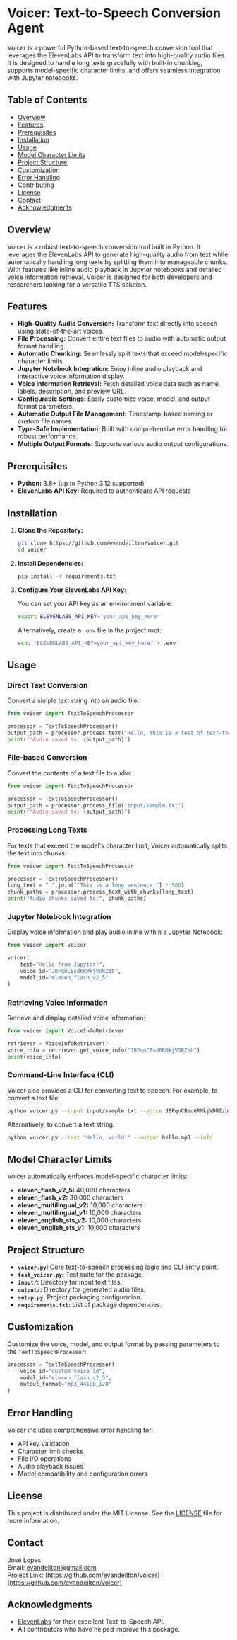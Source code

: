 # Voicer: Text-to-Speech Conversion Agent

Voicer is a powerful Python-based text-to-speech conversion tool that leverages the ElevenLabs API to transform text into high-quality audio files. It is designed to handle long texts gracefully with built-in chunking, supports model-specific character limits, and offers seamless integration with Jupyter notebooks.

## Table of Contents

- [Overview](#overview)
- [Features](#features)
- [Prerequisites](#prerequisites)
- [Installation](#installation)
- [Usage](#usage)
- [Model Character Limits](#model-character-limits)
- [Project Structure](#project-structure)
- [Customization](#customization)
- [Error Handling](#error-handling)
- [Contributing](#contributing)
- [License](#license)
- [Contact](#contact)
- [Acknowledgments](#acknowledgments)

## Overview

Voicer is a robust text-to-speech conversion tool built in Python. It leverages the ElevenLabs API to generate high-quality audio from text while automatically handling long texts by splitting them into manageable chunks. With features like inline audio playback in Jupyter notebooks and detailed voice information retrieval, Voicer is designed for both developers and researchers looking for a versatile TTS solution.

## Features

- **High-Quality Audio Conversion:** Transform text directly into speech using state-of-the-art voices.
- **File Processing:** Convert entire text files to audio with automatic output format handling.
- **Automatic Chunking:** Seamlessly split texts that exceed model-specific character limits.
- **Jupyter Notebook Integration:** Enjoy inline audio playback and interactive voice information display.
- **Voice Information Retrieval:** Fetch detailed voice data such as name, labels, description, and preview URL.
- **Configurable Settings:** Easily customize voice, model, and output format parameters.
- **Automatic Output File Management:** Timestamp-based naming or custom file names.
- **Type-Safe Implementation:** Built with comprehensive error handling for robust performance.
- **Multiple Output Formats:** Supports various audio output configurations.

## Prerequisites

- **Python:** 3.8+ (up to Python 3.12 supported)
- **ElevenLabs API Key:** Required to authenticate API requests

## Installation

1. **Clone the Repository:**

    ```bash
    git clone https://github.com/evandeilton/voicer.git
    cd voicer
    ```

2. **Install Dependencies:**

    ```bash
    pip install -r requirements.txt
    ```

3. **Configure Your ElevenLabs API Key:**

    You can set your API key as an environment variable:

    ```bash
    export ELEVENLABS_API_KEY='your_api_key_here'
    ```

    Alternatively, create a `.env` file in the project root:

    ```bash
    echo "ELEVENLABS_API_KEY=your_api_key_here" > .env
    ```

## Usage

### Direct Text Conversion

Convert a simple text string into an audio file:

```python
from voicer import TextToSpeechProcessor

processor = TextToSpeechProcessor()
output_path = processor.process_text("Hello, this is a test of text-to-speech conversion.")
print(f"Audio saved to: {output_path}")
```

### File-based Conversion

Convert the contents of a text file to audio:

```python
from voicer import TextToSpeechProcessor

processor = TextToSpeechProcessor()
output_path = processor.process_file("input/sample.txt")
print(f"Audio saved to: {output_path}")
```

### Processing Long Texts

For texts that exceed the model's character limit, Voicer automatically splits the text into chunks:

```python
from voicer import TextToSpeechProcessor

processor = TextToSpeechProcessor()
long_text = " ".join(["This is a long sentence."] * 500)
chunk_paths = processor.process_text_with_chunks(long_text)
print("Audio chunks saved to:", chunk_paths)
```

### Jupyter Notebook Integration

Display voice information and play audio inline within a Jupyter Notebook:

```python
from voicer import voicer

voicer(
    text="Hello from Jupyter!",
    voice_id="JBFqnCBsd6RMkjVDRZzb",
    model_id="eleven_flash_v2_5"
)
```

### Retrieving Voice Information

Retrieve and display detailed voice information:

```python
from voicer import VoiceInfoRetriever

retriever = VoiceInfoRetriever()
voice_info = retriever.get_voice_info("JBFqnCBsd6RMkjVDRZzb")
print(voice_info)
```

### Command-Line Interface (CLI)

Voicer also provides a CLI for converting text to speech. For example, to convert a text file:

```bash
python voicer.py --input input/sample.txt --voice JBFqnCBsd6RMkjVDRZzb --model eleven_flash_v2_5 --play
```

Alternatively, to convert a text string:

```bash
python voicer.py --text "Hello, world!" --output hello.mp3 --info
```

## Model Character Limits

Voicer automatically enforces model-specific character limits:

- **eleven_flash_v2_5:** 40,000 characters
- **eleven_flash_v2:** 30,000 characters
- **eleven_multilingual_v2:** 10,000 characters
- **eleven_multilingual_v1:** 10,000 characters
- **eleven_english_sts_v2:** 10,000 characters
- **eleven_english_sts_v1:** 10,000 characters

## Project Structure

- **`voicer.py`:** Core text-to-speech processing logic and CLI entry point.
- **`test_voicer.py`:** Test suite for the package.
- **`input/`:** Directory for input text files.
- **`output/`:** Directory for generated audio files.
- **`setup.py`:** Project packaging configuration.
- **`requirements.txt`:** List of package dependencies.

## Customization

Customize the voice, model, and output format by passing parameters to the `TextToSpeechProcessor`:

```python
processor = TextToSpeechProcessor(
    voice_id="custom_voice_id",
    model_id="eleven_flash_v2_5",
    output_format="mp3_44100_128"
)
```

## Error Handling

Voicer includes comprehensive error handling for:

- API key validation
- Character limit checks
- File I/O operations
- Audio playback issues
- Model compatibility and configuration errors

## License

This project is distributed under the MIT License. See the [LICENSE](LICENSE) file for more information.

## Contact

José Lopes  
Email: [evandeilton@gmail.com](mailto:evandeilton@gmail.com)  
Project Link: [https://github.com/evandeilton/voicer](https://github.com/evandeilton/voicer)

## Acknowledgments

- [ElevenLabs](https://elevenlabs.io/) for their excellent Text-to-Speech API.
- All contributors who have helped improve this package.
